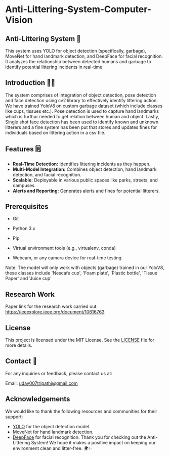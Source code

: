 # Anti-Littering-System-Computer-Vision
## Anti-Littering System 🚯
This system uses YOLO for object detection (specifically, garbage), MoveNet for hand landmark detection, and DeepFace for facial recognition. It analyzes the relationship between detected humans and garbage to identify potential littering incidents in real-time

## Introduction 😶‍🌫️
The system comprises of integration of object detection, pose detection and face detection using cv2 library to effectively identify littering action. We have trained YoloV8 on custom garbage dataset (which include classes like cups, tissues etc.). Pose detection is used to capture hand landmarks which is furthur needed to get relation between human and object. Lastly, Single shot face detection has been used to identify known and unknown litterers and a fine system has been put that stores and updates fines for individuals based on littering action in a csv file.

## Features 🗒
* **Real-Time Detection:** Identifies littering incidents as they happen.
* **Multi-Model Integration:** Combines object detection, hand landmark detection, and facial recognition.
* **Scalable:** Deployable in various public spaces like parks, streets, and campuses.
* **Alerts and Reporting:** Generates alerts and fines for potential litterers.
## Prerequisites
* Git

* Python 3.x

* Pip

* Virtual environment tools (e.g., virtualenv, conda)

* Webcam, or any camera device for real-time testing

Note: The model will only work with objects (garbage) trained in our YoloV8, these classes include 'Nescafe cup', 'Foam plate', 'Plastic bottle', 'Tissue Paper' and 'Juice cup'

## Research Work
Paper link for the research work carried out: https://ieeexplore.ieee.org/document/10616763

## License
This project is licensed under the MIT License. See the [LICENSE](https://github.com/UdayTripathi108/Anti-Littering-System-Computer-Vision/blob/main/LICENSE) file for more details.

## Contact 📇
For any inquiries or feedback, please contact us at:

Email: uday007tripathi@gmail.com
## Acknowledgements
We would like to thank the following resources and communities for their support:

* [YOLO](https://github.com/AlexeyAB/darknet) for the object detection model.
* [MoveNet](https://github.com/tensorflow/tfjs-models/tree/master/pose-detection) for hand landmark detection.
* [DeepFace](https://github.com/serengil/deepface) for facial recognition.
Thank you for checking out the Anti-Littering System! We hope it makes a positive impact on keeping our environment clean and litter-free. 🌍✨
